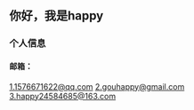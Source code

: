 ## 你好，我是happy


### 个人信息
#### 邮箱：
1.1576671622@qq.com
2.gouhappy@gmail.com
3.happy24584685@163.com

